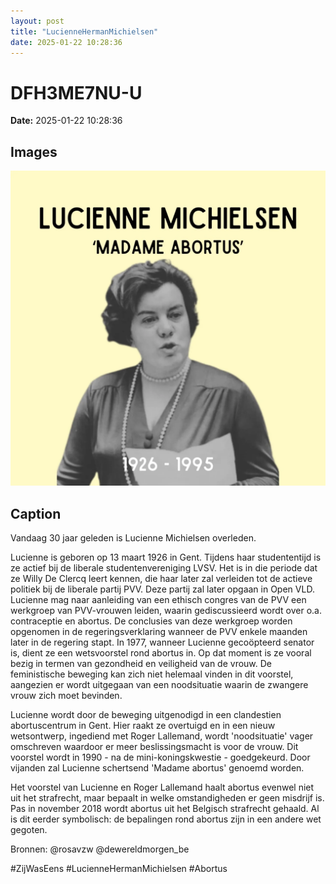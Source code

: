 ```yaml
---
layout: post
title: "LucienneHermanMichielsen"
date: 2025-01-22 10:28:36
---
```


# DFH3ME7NU-U

**Date:** 2025-01-22 10:28:36

## Images

![Image](../images/DFH3ME7NU-U_0.webp)

## Caption

Vandaag 30 jaar geleden is Lucienne Michielsen overleden. 

Lucienne is geboren op 13 maart 1926 in Gent. Tijdens haar studententijd is ze actief bij de liberale studentenvereniging LVSV. Het is in die periode dat ze Willy De Clercq leert kennen, die haar later zal verleiden tot de actieve politiek bij de liberale partij PVV. Deze partij zal later opgaan in Open VLD. Lucienne mag naar aanleiding van een ethisch congres van de PVV een werkgroep van PVV-vrouwen leiden, waarin gediscussieerd wordt over o.a. contraceptie en abortus. De conclusies van deze werkgroep worden opgenomen in de regeringsverklaring wanneer de PVV enkele maanden later in de regering stapt. In 1977, wanneer Lucienne gecoöpteerd senator is, dient ze een wetsvoorstel rond abortus in. Op dat moment is ze vooral bezig in termen van gezondheid en veiligheid van de vrouw. De feministische beweging kan zich niet helemaal vinden in dit voorstel, aangezien er wordt uitgegaan van een noodsituatie waarin de zwangere vrouw zich moet bevinden.

Lucienne wordt door de beweging uitgenodigd in een clandestien abortuscentrum in Gent. Hier raakt ze overtuigd en in een nieuw wetsontwerp, ingediend met Roger Lallemand, wordt 'noodsituatie' vager omschreven waardoor er meer beslissingsmacht is voor de vrouw. Dit voorstel wordt in 1990 - na de mini-koningskwestie - goedgekeurd. Door vijanden zal Lucienne schertsend 'Madame abortus' genoemd worden. 

Het voorstel van Lucienne en Roger Lallemand haalt abortus evenwel niet uit het strafrecht, maar bepaalt in welke omstandigheden er geen misdrijf is. Pas in november 2018 wordt abortus uit het Belgisch strafrecht gehaald. Al is dit eerder symbolisch: de bepalingen rond abortus zijn in een andere wet gegoten.

Bronnen: @rosavzw @dewereldmorgen_be

#ZijWasEens #LucienneHermanMichielsen #Abortus


